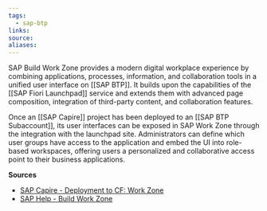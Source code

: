 ```yaml
---
tags:
  - sap-btp
links:
source:
aliases:
---
```

SAP Build Work Zone provides a modern digital workplace experience by combining applications, processes, information, and collaboration tools in a unified user interface on [[SAP BTP]]. It builds upon the capabilities of the [[SAP Fiori Launchpad]] service and extends them with advanced page composition, integration of third-party content, and collaboration features.

Once an [[SAP Capire]] project has been deployed to an [[SAP BTP Subaccount]], its user interfaces can be exposed in SAP Work Zone through the integration with the launchpad site. Administrators can define which user groups have access to the application and embed the UI into role-based workspaces, offering users a personalized and collaborative access point to their business applications.

**Sources**
- [SAP Capire - Deployment to CF: Work Zone](https://cap.cloud.sap/docs/guides/deployment/to-cf#option-b-sap-build-work-zone-standard-edition)
- [SAP Help - Build Work Zone](https://www.sap.com/germany/products/technology-platform/workzone.html)